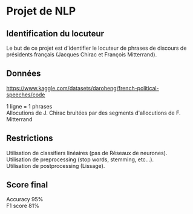 # Projet de NLP

## Identification du locuteur

Le but de ce projet est d'identifier le locuteur de phrases de discours de présidents français (Jacques Chirac et François Mitterrand).

## Données

https://www.kaggle.com/datasets/daroheng/french-political-speeches/code

1 ligne = 1 phrases<br>
Allocutions de J. Chirac bruitées par des segments d'allocutions de F. Mitterrand

## Restrictions

Utilisation de classifiers linéaires (pas de Réseaux de neurones).<br>
Utilisation de preprocessing (stop words, stemming, etc...).<br>
Utilisation de postprocessing (Lissage).

## Score final

Accuracy 95% <br>
F1 score 81%